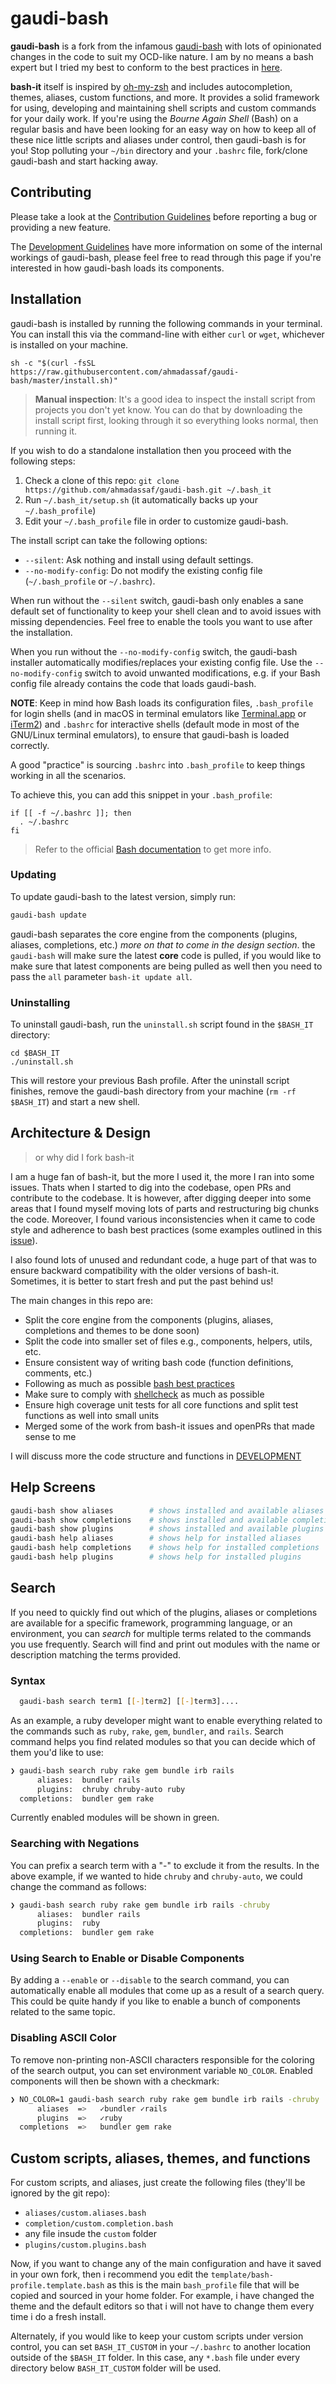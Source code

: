 # gaudi-bash

**gaudi-bash** is a fork from the infamous [gaudi-bash](https://github.com/gaudi-bash/gaudi-bash) with lots of opinionated changes in the code to suit my OCD-like nature. I am by no means a bash expert but I tried my best to conform to the best practices in [here](http://mywiki.wooledge.org/BashPitfalls).

**bash-it** itself is inspired by [oh-my-zsh](https://github.com/robbyrussell/oh-my-zsh) and includes autocompletion, themes, aliases, custom functions, and more. It provides a solid framework for using, developing and maintaining shell scripts and custom commands for your daily work.
If you're using the _Bourne Again Shell_ (Bash) on a regular basis and have been looking for an easy way on how to keep all of these nice little scripts and aliases under control, then gaudi-bash is for you!
Stop polluting your `~/bin` directory and your `.bashrc` file, fork/clone gaudi-bash and start hacking away.

## Contributing

Please take a look at the [Contribution Guidelines](CONTRIBUTING.md) before reporting a bug or providing a new feature.

The [Development Guidelines](DEVELOPMENT.md) have more information on some of the internal workings of gaudi-bash,
please feel free to read through this page if you're interested in how gaudi-bash loads its components.

## Installation

gaudi-bash is installed by running the following commands in your terminal. You can install this via the command-line with either `curl` or `wget`, whichever is installed on your machine.

```shell
sh -c "$(curl -fsSL https://raw.githubusercontent.com/ahmadassaf/gaudi-bash/master/install.sh)"
```

> **Manual inspection**: 
  It's a good idea to inspect the install script from projects you don't yet know. You can do that by downloading the install script first, looking through it so everything looks normal, then running it.


If you wish to do a standalone installation then you proceed with the following steps:

1. Check a clone of this repo: `git clone https://github.com/ahmadassaf/gaudi-bash.git ~/.bash_it`
2. Run `~/.bash_it/setup.sh` (it automatically backs up your `~/.bash_profile`)
3. Edit your `~/.bash_profile` file in order to customize gaudi-bash.

The install script can take the following options:

* `--silent`: Ask nothing and install using default settings.
* `--no-modify-config`: Do not modify the existing config file (`~/.bash_profile` or `~/.bashrc`).

When run without the `--silent` switch, gaudi-bash only enables a sane default set of functionality to keep your shell clean and to avoid issues with missing dependencies. Feel free to enable the tools you want to use after the installation.

When you run without the `--no-modify-config` switch, the gaudi-bash installer automatically modifies/replaces your existing config file.
Use the `--no-modify-config` switch to avoid unwanted modifications, e.g. if your Bash config file already contains the code that loads gaudi-bash.

**NOTE**: Keep in mind how Bash loads its configuration files,
`.bash_profile` for login shells (and in macOS in terminal emulators like [Terminal.app](http://www.apple.com/osx/apps/) or [iTerm2](https://www.iterm2.com/)) and `.bashrc` for interactive shells (default mode in most of the GNU/Linux terminal emulators), to ensure that gaudi-bash is loaded correctly.

A good "practice" is sourcing `.bashrc` into `.bash_profile` to keep things working in all the scenarios.

To achieve this, you can add this snippet in your `.bash_profile`:

```
if [[ -f ~/.bashrc ]]; then
  . ~/.bashrc
fi
```

> Refer to the official [Bash documentation](https://www.gnu.org/software/bash/manual/bashref.html#Bash-Startup-Files) to get more info.

### Updating

To update gaudi-bash to the latest version, simply run:

```bash
gaudi-bash update
```

gaudi-bash separates the core engine from the components (plugins, aliases, completions, etc.) _more on that to come in the design section_. the `gaudi-bash`
will make sure the latest **core** code is pulled, if you would like to make sure that latest components are being pulled as well then you need to pass the `all` parameter `bash-it update all`.

### Uninstalling

To uninstall gaudi-bash, run the `uninstall.sh` script found in the `$BASH_IT` directory:

```
cd $BASH_IT
./uninstall.sh
```

This will restore your previous Bash profile.
After the uninstall script finishes, remove the gaudi-bash directory from your machine (`rm -rf $BASH_IT`) and start a new shell.

## Architecture & Design
> or why did I fork bash-it

I am a huge fan of bash-it, but the more I used it, the more I ran into some issues. Thats when I started to dig into the codebase, open PRs and contribute to the codebase. It is however, after digging deeper into some areas that I found myself moving lots of parts and restructuring big chunks the code. Moreover, I found various inconsistencies when it came to code style and adherence to bash best practices (some examples outlined in this [issue](https://github.com/Bash-it/bash-it/issues/194)). 

I also found lots of unused and redundant code, a huge part of that was to ensure backward compatibility with the older versions of bash-it. Sometimes, it is better to start fresh and put the past behind us!

The main changes in this repo are:

 - Split the core engine from the components (plugins, aliases, completions and themes to be done soon)
 - Split the code into smaller set of files e.g., components, helpers, utils, etc.
 - Ensure consistent way of writing bash code (function definitions, comments, etc.)
 - Following as much as possible [bash best practices](http://mywiki.wooledge.org/BashPitfalls)
 - Make sure to comply with [shellcheck](http://shellcheck.net) as much as possible
 - Ensure high coverage unit tests for all core functions and split test functions as well into small units
 - Merged some of the work from bash-it issues and openPRs that made sense to me

I will discuss more the code structure and functions in [DEVELOPMENT](https://github.com/ahmadassaf/gaudi-bash/blob/master/DEVELOPMENT.md)


## Help Screens

```bash
gaudi-bash show aliases        # shows installed and available aliases
gaudi-bash show completions    # shows installed and available completions
gaudi-bash show plugins        # shows installed and available plugins
gaudi-bash help aliases        # shows help for installed aliases
gaudi-bash help completions    # shows help for installed completions
gaudi-bash help plugins        # shows help for installed plugins
```

## Search

If you need to quickly find out which of the plugins, aliases or completions are available for a specific framework, programming language, or an environment, you can _search_ for multiple terms related to the commands you use frequently.
Search will find and print out modules with the name or description matching the terms provided.

### Syntax

```bash
  gaudi-bash search term1 [[-]term2] [[-]term3]....
```

As an example, a ruby developer might want to enable everything related to the commands such as `ruby`, `rake`, `gem`, `bundler`, and `rails`.
Search command helps you find related modules so that you can decide which of them you'd like to use:

```bash
❯ gaudi-bash search ruby rake gem bundle irb rails
      aliases:  bundler rails
      plugins:  chruby chruby-auto ruby
  completions:  bundler gem rake
```

Currently enabled modules will be shown in green.

### Searching with Negations

You can prefix a search term with a "-" to exclude it from the results.
In the above example, if we wanted to hide `chruby` and `chruby-auto`,
we could change the command as follows:

```bash
❯ gaudi-bash search ruby rake gem bundle irb rails -chruby
      aliases:  bundler rails
      plugins:  ruby
  completions:  bundler gem rake
```

### Using Search to Enable or Disable Components

By adding a `--enable` or `--disable` to the search command, you can automatically enable all modules that come up as a result of a search query.
This could be quite handy if you like to enable a bunch of components related to the same topic.

### Disabling ASCII Color

To remove non-printing non-ASCII characters responsible for the coloring of the search output, you can set environment variable `NO_COLOR`.
Enabled components will then be shown with a checkmark:

```bash
❯ NO_COLOR=1 gaudi-bash search ruby rake gem bundle irb rails -chruby
      aliases  =>   ✓bundler ✓rails
      plugins  =>   ✓ruby
  completions  =>   bundler gem rake
```

## Custom scripts, aliases, themes, and functions

For custom scripts, and aliases, just create the following files (they'll be ignored by the git repo):

* `aliases/custom.aliases.bash`
* `completion/custom.completion.bash`
* any file insude the `custom` folder
* `plugins/custom.plugins.bash`

Now, if you want to change any of the main configuration and have it saved in your own fork, then i recommend you edit the `template/bash-profile.template.bash` as this is the main `bash_profile` file that will be copied and sourced in your home folder. For example, i have changed the theme and the default editors so that i will not have to change them every time i do a fresh install.

Alternately, if you would like to keep your custom scripts under version control, you can set `BASH_IT_CUSTOM` in your `~/.bashrc` to another location outside of the `$BASH_IT` folder.
In this case, any `*.bash` file under every directory below `BASH_IT_CUSTOM` folder will be used.

